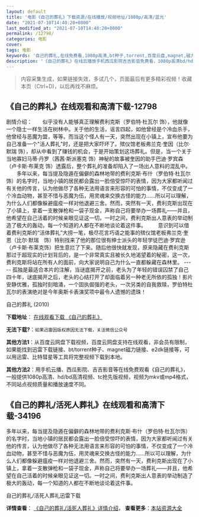 ```yaml
---
layout: default
title: '电影《自己的葬礼》下载资源/在线播放/视频地址/1080p/高清/蓝光'
date: "2021-07-10T14:40:20+0800"
last_modified_at: "2021-07-10T14:40:20+0800"
permalink: /12798/
categories: 电影
cover:
tags: 电影
keywords: '自己的葬礼,在线免费看,1080p高清,bt种子,torrent,百度云盘,magnet,磁力链,迅雷下载资源'
description: '《自己的葬礼》在线云播放手机西瓜影院吉吉影音免费看，1080p高清bd/hd未删减完整版和tc抢先枪版，mkv/mp4格式，附带bt/torrent种子、magnet/磁力链、百度云盘、网盘资源迅雷下载链接'
---
```


>内容采集生成，如果链接失效，多试几个，页面最后有更多精彩视频！收藏本页（Ctrl+D)，以后再找不麻烦。


## 《自己的葬礼》在线观看和高清下载-12798

剧情介绍：　　似乎没有人能够真正理解费利克斯（罗伯特·杜瓦尔 饰），他就像一个隐士一样生活在树林中。关于他的生活，谣言四起，如他曾经是个冷血杀手，他曾经与恶魔为盟，等等。而当这个怪人有一天，突然出现在小镇上，宣布他要为自己准备一个"活人葬礼"时，还是把大家吓坏了。殡仪馆老板弗兰克·奎因（比尔·默瑞 饰），却从中看到了赚钱的机会，于是开始策划这场葬礼。但是，当一个关于当地寡妇马蒂·丹罗（茜茜·斯派塞克 饰）神秘的故事被奎因的助手巴迪·罗宾森（卢卡斯·布莱克 饰）透露后，整个葬礼的准备却陷入了一场出人意料的混乱中。 　　多年以来，每当提及隐遁在偏僻的森林地带的费利克斯·布什（罗伯特·杜瓦尔饰）的名字时，当地小镇的居民都会露出一脸倍受惊吓的表情，因为大家都听闻过有关他的传言，认为他做尽了各种无法用语言来形容的可怕的事情，不仅变成了一个冷血动物，甚至不惜与恶魔为伍，用灵魂来交换古怪的能力……所以可以理解，为什么人们都像躲避瘟疫一样对他退避三舍。然而，突然有一天，费利克斯出现在了小镇上，拿着一支散弹枪和一袋子现金，声称自己将要举办一场葬礼——并且，他希望在自己活着的时候亲眼见证这一切。一时之间，费利克斯出人意表的举动制造了极大的轰动，每一个知道的人都在不断地谈论着这件事。 　　意识到可以借着费利克斯的“活体葬礼”大捞一笔，极尽花言巧语之能事的殡仪馆老板弗兰克·奎恩（比尔·默瑞　饰）特别找来了他的那位很有绅士派头的年轻学徒巴迪·罗宾逊（卢卡斯·布莱克饰）把生意拦了下来。随后他很快就发现，原来隐藏在费利克斯那过于超现实的计划背后的，是一个非常真实且被长久地渴望着的秘密，这一次，费利克斯将站在所有人的面前，向大家说明自己为什么一直都躲藏在森林里。 ----- 孤独是最适合本片的注解，当谜底揭开之前，老头为了年轻的错误囚禁了自己四十年，谜底揭开之后，老头的心结打开了却面临着另一种老无所依的孤独！影片安静优雅，孤独时刻暗涌，一个固执倔强的老头，一次另类的自我救赎，罗伯特杜瓦尔的表演绝对是今年奥斯卡表演奖项中最令人遗憾的遗珠！


自己的葬礼 (2010)

**下载地址**： [在线观看下载 《自己的葬礼》](https://www.btbtdy.me/btdy/dy6505.html) 


**无法下载?**：`如果迅雷因版权原因无法下载，关注微信公众号 `

**其他方法1**：从百度云网盘下载视频，百度云网盘支持在线观看，非会员有限制，如果能找到迅雷下载链接、bt/torrent种子、magnet磁力链接、e2dk链接等，可以用迅雷、比特彗星等工具将完整视频下载到本地。

**其他方法2**：用手机云播、西瓜影院、吉吉影音等在线免费观看《自己的葬礼》，一般提供1080p高清、hd/bd高清视频、tc抢先版视频，视频为mkv或mp4格式，不同站点视频质量和播放速度不同。


## 《自己的葬礼/活死人葬礼》在线观看和高清下载-34196

多年以来，每当提及隐遁在偏僻的森林地带的费利克斯·布什（罗伯特·杜瓦尔饰）的名字时，当地小镇的居民都会露出一脸倍受惊吓的表情，因为大家都听闻过有关他的传言，认为他做尽了各种无法用语言来形容的可怕的事情，不仅变成了一个冷血动物，甚至不惜与恶魔为伍，用灵魂来交换古怪的能力……所以可以理解，为什么人们都像躲避瘟疫一样对他退避三舍。然而，突然有一天，费利克斯出现在了小镇上，拿着一支散弹枪和一袋子现金，声称自己将要举办一场葬礼&mdash;—并且，他希望在自己活着的时候亲眼见证这一切。一时之间，费利克斯出人意表的举动制造了极大的轰动，每一个知道的人都在不断地谈论着这件事。


自己的葬礼/活死人葬礼迅雷下载

**详情查看**： [《自己的葬礼/活死人葬礼》详情介绍](/movie/34196/)， **查看更多**：[本站资源大全](/movie/t/all/)

